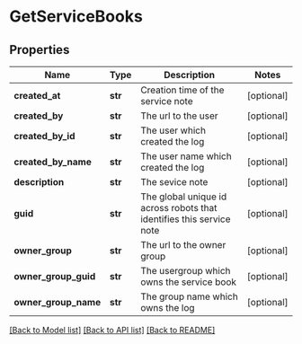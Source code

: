 # GetServiceBooks

## Properties
Name | Type | Description | Notes
------------ | ------------- | ------------- | -------------
**created_at** | **str** | Creation time of the service note | [optional] 
**created_by** | **str** | The url to the user | [optional] 
**created_by_id** | **str** | The user which created the log | [optional] 
**created_by_name** | **str** | The user name which created the log | [optional] 
**description** | **str** | The sevice note | [optional] 
**guid** | **str** | The global unique id across robots that identifies this service note | [optional] 
**owner_group** | **str** | The url to the owner group | [optional] 
**owner_group_guid** | **str** | The usergroup which owns the service book | [optional] 
**owner_group_name** | **str** | The group name which owns the log | [optional] 

[[Back to Model list]](../README.md#documentation-for-models) [[Back to API list]](../README.md#documentation-for-api-endpoints) [[Back to README]](../README.md)

